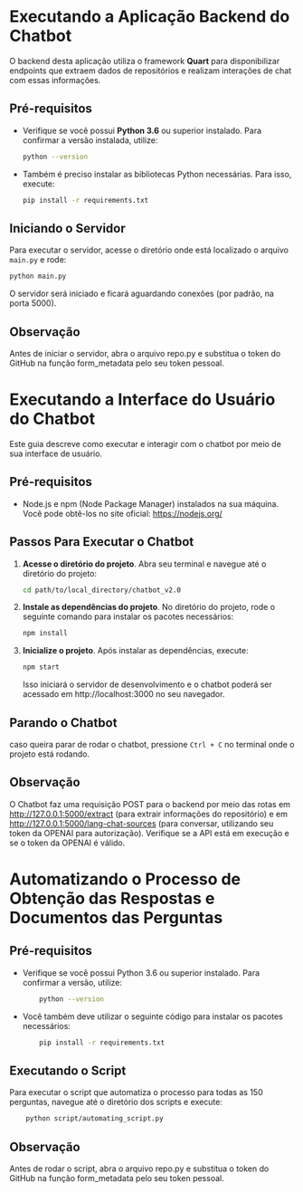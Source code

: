# Executando a Aplicação Backend do Chatbot 
O backend desta aplicação utiliza o framework **Quart** para disponibilizar endpoints que extraem dados de repositórios e realizam interações de chat com essas informações.

## Pré-requisitos
- Verifique se você possui **Python 3.6** ou superior instalado. Para confirmar a versão instalada, utilize:

    ```bash
    python --version
    ```

- Também é preciso instalar as bibliotecas Python necessárias. Para isso, execute:

    ```bash
    pip install -r requirements.txt
    ```

## Iniciando o Servidor
Para executar o servidor, acesse o diretório onde está localizado o arquivo `main.py` e rode:

```bash
python main.py
```

O servidor será iniciado e ficará aguardando conexões (por padrão, na porta 5000).

## Observação
Antes de iniciar o servidor, abra o arquivo repo.py e substitua o token do GitHub na função form_metadata pelo seu token pessoal.

# Executando a Interface do Usuário do Chatbot

Este guia descreve como executar e interagir com o chatbot por meio de sua interface de usuário.

## Pré-requisitos

- Node.js e npm (Node Package Manager) instalados na sua máquina. Você pode obtê-los no site oficial: https://nodejs.org/

## Passos Para Executar o Chatbot

1. **Acesse o diretório do projeto**. Abra seu terminal e navegue até o diretório do projeto:

    ```bash
    cd path/to/local_directory/chatbot_v2.0
    ```

2. **Instale as dependências do projeto**. No diretório do projeto, rode o seguinte comando para instalar os pacotes necessários:

    ```bash
    npm install
    ```

3. **Inicialize o projeto**. Após instalar as dependências, execute:

    ```bash
    npm start
    ```

    Isso iniciará o servidor de desenvolvimento e o chatbot poderá ser acessado em http://localhost:3000 no seu navegador.

## Parando o Chatbot

caso queira parar de rodar o chatbot, pressione `Ctrl + C` no terminal onde o projeto está rodando.

## Observação

O Chatbot faz uma requisição POST para o backend por meio das rotas em http://127.0.0.1:5000/extract (para extrair informações do repositório) e em http://127.0.0.1:5000/lang-chat-sources (para conversar, utilizando seu token da OPENAI para autorização). Verifique se a API está em execução e se o token da OPENAI é válido.

# Automatizando o Processo de Obtenção das Respostas e Documentos das Perguntas
## Pré-requisitos
- Verifique se você possui Python 3.6 ou superior instalado. Para confirmar a versão, utilize:

    ```bash
        python --version
    ```

- Você também deve utilizar o seguinte código para instalar os pacotes necessários:

    ```bash
        pip install -r requirements.txt
    ```
## Executando o Script
Para executar o script que automatiza o processo para todas as 150 perguntas, navegue até o diretório dos scripts e execute:

```bash
    python script/automating_script.py
```

## Observação
Antes de rodar o script, abra o arquivo repo.py e substitua o token do GitHub na função form_metadata pelo seu token pessoal.
